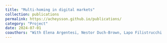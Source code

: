 ```yaml
---
title: "Multi-homing in digital markets"
collection: publications
permalink: https://acheysson.github.io/publications/
category: "Project"
date: 2024-07-01
coauthors: "With Elena Argentesi, Nestor Duch-Brown, Lapo Filistrucchi and Carlo Reggiani"
---
```

